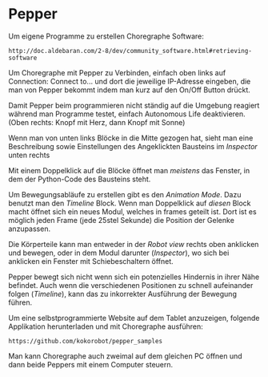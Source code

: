 # Pepper
Um eigene Programme zu erstellen
Choregraphe Software:
```
http://doc.aldebaran.com/2-8/dev/community_software.html#retrieving-software
```
Um Choregraphe mit Pepper zu Verbinden, einfach oben links auf Connection: Connect to...
und dort die jeweilige IP-Adresse eingeben, die man von Pepper bekommt indem man kurz auf den On/Off Button drückt.

Damit Pepper beim programmieren nicht ständig auf die Umgebung reagiert während man Programme testet, einfach Autonomous Life deaktivieren. (Oben rechts: Knopf mit Herz, dann Knopf mit Sonne)

Wenn man von unten links Blöcke in die Mitte gezogen hat, sieht man eine Beschreibung sowie Einstellungen des Angeklickten Bausteins im *Inspector* unten rechts

Mit einem Doppelklick auf die Blöcke öffnet man _meistens_ das Fenster, in dem der Python-Code des Bausteins steht.

Um Bewegungsabläufe zu erstellen gibt es den *Animation Mode*. Dazu benutzt man den *Timeline* Block.
Wenn man Doppelklick auf _diesen_ Block macht öffnet sich ein neues Modul, welches in frames geteilt ist. Dort ist es möglich jeden Frame (jede 25stel Sekunde) die Position der Gelenke anzupassen.

Die Körperteile kann man entweder in der *Robot view* rechts oben anklicken und bewegen, oder in dem Modul darunter (*Inspector*), wo sich bei anklicken ein Fenster mit Schiebeschaltern öffnet.

Pepper bewegt sich nicht wenn sich ein potenzielles Hindernis in ihrer Nähe befindet. Auch wenn die verschiedenen Positionen zu schnell aufeinander folgen (*Timeline*), kann das zu inkorrekter Ausführung der Bewegung führen.

Um eine selbstprogrammierte Website auf dem Tablet anzuzeigen, folgende Applikation herunterladen und mit Choregraphe ausführen:
```
https://github.com/kokorobot/pepper_samples
```

Man kann Choregraphe auch zweimal auf dem gleichen PC öffnen und dann beide Peppers mit einem Computer steuern.

